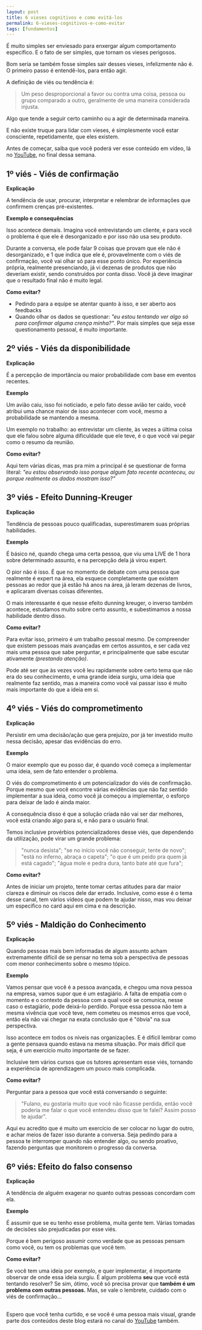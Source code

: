```yaml
---
layout: post
title: 6 vieses cognitivos e como evitá-los
permalink: 6-vieses-cognitivos-e-como-evitar
tags: [fundamentos]
---
```


É muito simples ser enviesado para enxergar algum comportamento específico. E o fato de ser simples, que tornam os vieses perigosos.

Bom seria se também fosse simples sair desses vieses, infelizmente não é. O primeiro passo é entendê-los, para então agir.

A definição de viés ou tendência é:

> Um peso desproporcional a favor ou contra uma coisa, pessoa ou grupo
> comparado a outro, geralmente de uma maneira considerada injusta.

Algo que tende a seguir certo caminho ou a agir de determinada maneira.

E não existe truque para lidar com vieses, é simplesmente você estar consciente, repetidamente, que eles existem.

Antes de começar, saiba que você poderá ver esse conteúdo em vídeo, lá no [YouTube](https://youtube.com/c/ogiampaolo), no final dessa semana.


## **1º viés - Viés de confirmação**

**Explicação**

A tendência de usar, procurar, interpretar e relembrar de informações que confirmem crenças pré-existentes.

**Exemplo e consequências**

Isso acontece demais. Imagina você entrevistando um cliente, e para você o problema é que ele é desorganizado e por isso não usa seu produto. 

Durante a conversa, ele pode falar 9 coisas que provam que ele não é desorganizado, e 1 que indica que ele é, provavelmente com o viés de confirmação, você vai olhar só para esse ponto único. Por experiência própria, realmente presenciando, já vi dezenas de produtos que não deveriam existir, sendo construídos por conta disso. Você já deve imaginar que o resultado final não é muito legal.

**Como evitar?**

- Pedindo para a equipe se atentar quanto à isso, e ser aberto aos feedbacks
- Quando olhar os dados se questionar: *"eu estou tentando ver algo só para confirmar alguma crença minha?"*. Por mais simples que seja esse questionamento pessoal, é muito importante.

## 2º viés - Viés da disponibilidade

**Explicação**

É a percepção de importância ou maior probabilidade com base em eventos recentes.

**Exemplo**

Um avião caiu, isso foi noticiado, e pelo fato desse avião ter caído, você atribui uma chance maior de isso acontecer com você, mesmo a probabilidade se mantendo a mesma.

Um exemplo no trabalho: ao entrevistar um cliente, às vezes a última coisa que ele falou sobre alguma dificuldade que ele teve, é o que você vai pegar como o resumo da reunião.

**Como evitar?**

Aqui tem várias dicas, mas pra mim a principal é se questionar de forma literal: *"eu estou observando isso porque algum fato recente aconteceu, ou porque realmente os dados mostram isso?"*



## 3º viés - Efeito Dunning-Kreuger

**Explicação**

Tendência de pessoas pouco qualificadas, superestimarem suas próprias habilidades.

**Exemplo**

É básico né, quando chega uma certa pessoa, que viu uma LIVE de 1 hora sobre determinado assunto, e na percepção dela já virou expert. 

O pior não é isso. É que no momento de debate com uma pessoa que realmente é expert na área, ela esquece completamente que existem pessoas ao redor que já estão há anos na área, já leram dezenas de livros, e aplicaram diversas coisas diferentes.

O mais interessante é que nesse efeito dunning kreuger, o inverso também acontece, estudamos muito sobre certo assunto, e subestimamos a nossa habilidade dentro disso.

**Como evitar?**

Para evitar isso, primeiro é um trabalho pessoal mesmo. De compreender que existem pessoas mais avançadas em certos assuntos, e ser cada vez mais uma pessoa que sabe perguntar, e principalmente que sabe escutar ativamente *(prestando atenção)*. 

Pode até ser que às vezes você leu rapidamente sobre certo tema que não era do seu conhecimento, e uma grande ideia surgiu, uma ideia que realmente faz sentido, mas a maneira como você vai passar isso é muito mais importante do que a ideia em si.

## 4º viés - Viés do comprometimento

**Explicação**

Persistir em uma decisão/ação que gera prejuízo, por já ter investido muito nessa decisão, apesar das evidências do erro.

**Exemplo**

O maior exemplo que eu posso dar, é quando você começa a implementar uma ideia, sem de fato entender o problema.

O viés do comprometimento é um potencializador do viés de confirmação. Porque mesmo que você encontre várias evidências que não faz sentido implementar a sua ideia, como você já começou a implementar, o esforço para deixar de lado é ainda maior.

A consequência disso é que a solução criada não vai ser dar melhores, você está criando algo para si, e não para o usuário final.

Temos inclusive provérbios potencializadores desse viés, que dependendo da utilização, pode virar um grande problema:

>"nunca desista";
"se no início você não conseguir, tente de novo"; 
"está no inferno, abraça o capeta"; 
"o que é um peido pra quem já está cagado"; 
"água mole e pedra dura, tanto bate até que fura";

**Como evitar?**

Antes de iniciar um projeto, tente tomar certas atitudes para dar maior clareza e diminuir os riscos dele dar errado. Inclusive, como esse é o tema desse canal, tem vários vídeos que podem te ajudar nisso, mas vou deixar um específico no card aqui em cima e na descrição.



## 5º viés - Maldição do Conhecimento

**Explicação**

Quando pessoas mais bem informadas de algum assunto acham extremamente difícil de se pensar no tema sob a perspectiva de pessoas com menor conhecimento sobre o mesmo tópico.

**Exemplo**

Vamos pensar que você é a pessoa avançada, e chegou uma nova pessoa na empresa, vamos supor que é um estagiário. A falta de empatia com o momento e o contexto da pessoa com a qual você se comunica, nesse caso o estagiário, pode deixá-lo perdido. Porque essa pessoa não tem a mesma vivência que você teve, nem cometeu os mesmos erros que você, então ela não vai chegar na exata conclusão que é "óbvia" na sua perspectiva.

Isso acontece em todos os níveis nas organizações. E é difícil lembrar como a gente pensava quando estava na mesma situação. Por mais difícil que seja, é um exercício muito importante de se fazer.

Inclusive tem vários cursos que os tutores apresentam esse viés, tornando a experiência de aprendizagem um pouco mais complicada.

**Como evitar?**

Perguntar para a pessoa que você está conversando o seguinte:

> "Fulano, eu gostaria muito que você não ficasse perdida, então você
> poderia me falar o que você entendeu disso que te falei? Assim posso
> te ajudar".

Aqui eu acredito que é muito um exercício de ser colocar no lugar do outro, e achar meios de fazer isso durante a conversa. Seja pedindo para a pessoa te interromper quando não entender algo, ou sendo proativo, fazendo perguntas que monitorem o progresso da conversa.

## 6º viés: Efeito do falso consenso

**Explicação**

A tendência de alguém exagerar no quanto outras pessoas concordam com ela.

**Exemplo**

É assumir que se eu tenho esse problema, muita gente tem. Várias tomadas de decisões são prejudicadas por esse viés.

Porque é bem perigoso assumir como verdade que as pessoas pensam como você, ou tem os problemas que você tem.

**Como evitar?**

Se você tem uma ideia por exemplo, e quer implementar, é importante observar de onde essa ideia surgiu. É algum problema **seu** que você está tentando resolver? Se sim, ótimo, você só precisa provar que **também é um problema com outras pessoas.** Mas, se vale o lembrete, cuidado com o viés de confirmação...

##

Espero que você tenha curtido, e se você é uma pessoa mais visual, grande parte dos conteúdos deste blog estará no canal do [YouTube](https://youtube.com/c/ogiampaolo) também. 
